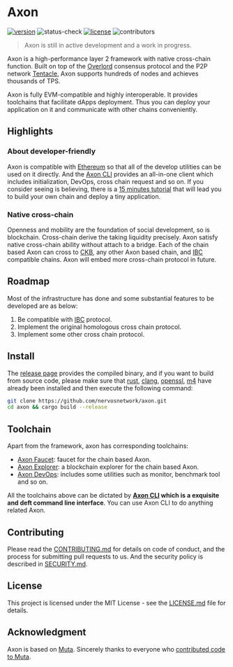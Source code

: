 # Axon

[![version](https://img.shields.io/github/v/release/axonweb3/axon?sort=semver)](https://github.com/nervosnetwork/axon/releases) ![status-check](https://img.shields.io/github/checks-status/nervosnetwork/axon/main) [![license](https://img.shields.io/github/license/nervosnetwork/axon)](https://github.com/nervosnetwork/axon/blob/main/LICENSE) ![contributors](https://img.shields.io/github/contributors/nervosnetwork/axon)

> Axon is still in active development and a work in progress.

Axon is a high-performance layer 2 framework with native cross-chain function.  Built on top of the [Overlord](https://github.com/nervosnetwork/overlord) consensus protocol and the P2P network [Tentacle](https://github.com/nervosnetwork/tentacle), Axon supports hundreds of nodes and achieves thousands of TPS.

Axon is fully EVM-compatible and highly interoperable. It provides toolchains that facilitate dApps deployment. Thus you can deploy your application on it and communicate with other chains conveniently.


## Highlights

### About developer-friendly

Axon is compatible with [Ethereum](https://ethereum.org) so that all of the develop utilities can be used on it directly. And the [Axon CLI](https://github.com/axonweb3/axon-devops/axon-cli) provides an all-in-one client which includes initialization, DevOps, cross chain request and so on. If you consider seeing is believing, there is a [15 minutes tutorial]() that will lead you to build your own chain and deploy a tiny application.

### Native cross-chain

Openness and mobility are the foundation of social development, so is blockchain. Cross-chain derive the taking liquidity precisely. Axon satisfy native cross-chain ability without attach to a bridge. Each of the chain based Axon can cross to [CKB](https://www.nervos.org), any other Axon based chain, and [IBC](https://ibcprotocol.org) compatible chains. Axon will embed more cross-chain protocol in future.

## Roadmap

Most of the infrastructure has done and some substantial features to be developed are as below:

1. Be compatible with [IBC](https://github.com/cosmos/ibc) protocol.
2. Implement the original homologous cross chain protocol.
3. Implement some other cross chain protocol.

## Install

The [release page](`https://github.com/axonweb3/axon/release`) provides the compiled binary, and if you want to build from source code, please make sure that [rust](https://www.rust-lang.org/), [clang](http://clang.org/), [openssl](https://www.openssl.org/), [m4](https://www.gnu.org/software/m4/) have already been installed and then execute the following command:

```bash
git clone https://github.com/nervosnetwork/axon.git
cd axon && cargo build --release
```

## Toolchain

Apart from the framework, axon has corresponding toolchains:

- [Axon Faucet](https://github.com/axonweb3/axon-faucet): faucet for the chain based Axon.
- [Axon Explorer](): a blockchain explorer for the chain based Axon.
- [Axon DevOps](https://github.com/axonweb3/axon-devops): includes some utilities such as monitor, benchmark tool and so on.

All the toolchains above can be dictated by **[Axon CLI](https://github.com/axonweb3/axon-cli) which is a exquisite and deft command line interface**. You can use Axon CLI to do anything related Axon.

## Contributing

Please read the [CONTRIBUTING.md](./CONTRIBUTING.md) for details on code of conduct, and the process for submitting pull requests to us. And the security policy is described in [SECURITY.md](./SECURITY.md).

## License

This project is licensed under the MIT License - see the [LICENSE.md](./LICENSE) file for details.

## Acknowledgment

Axon is based on [Muta](https://github.com/nervosnetwork/muta). Sincerely thanks to everyone who [contributed code to Muta](https://github.com/nervosnetwork/muta/graphs/contributors).
